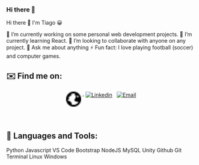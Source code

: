 ### Hi there 👋

Hi there 👋 I'm Tiago 😀

🔭 I’m currently working on some personal web development projects.
🌱 I’m currently learning React.
👯 I’m looking to collaborate with anyone on any project.
💬 Ask me about anything
⚡ Fun fact: I love playing football (soccer) and computer games.

## ✉️ Find me on:

<p align="center">
 <a href="https://github.com/KyoukanPT" target="_blank" rel="noopener noreferrer"> <img src="https://raw.githubusercontent.com/iconic/open-iconic/master/svg/globe.svg" alt="Github" height="40" style="vertical-align:top; margin:4px"> </a>
 <a href="https://www.linkedin.com/in/tiagohenriquesilva/" target="_blank" rel="noopener noreferrer"> <img src="https://cdn.jsdelivr.net/npm/simple-icons@v3/icons/linkedin.svg" alt="Linkedin" height="40" style="vertical-align:top; margin:4px"></a>
 <a href="mailto:tiagohenrique_1988@hotmail.com"> <img src="https://cdn.jsdelivr.net/npm/simple-icons@v3/icons/gmail.svg" alt="Email" height="40" style="vertical-align:top; margin:4px"></a>
</p>

<br />

## 🧰 Languages and Tools:
Python Javascript VS Code Bootstrap NodeJS MySQL Unity Github Git Terminal Linux Windows

